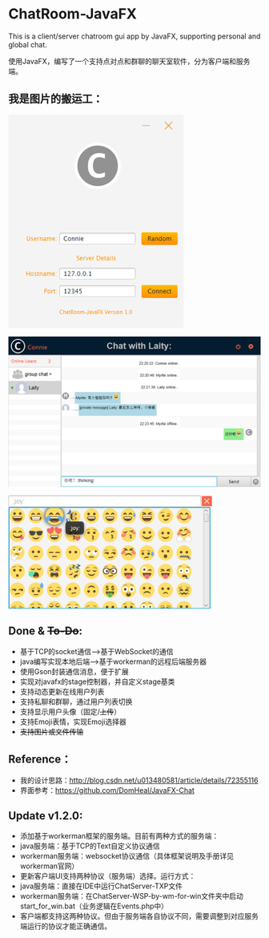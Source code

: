 ChatRoom-JavaFX
===

This is a client/server chatroom gui app by JavaFX, supporting personal and global chat.

使用JavaFX，编写了一个支持点对点和群聊的聊天室软件，分为客户端和服务端。

## 我是图片的搬运工：

![](/screenshots/loginUI.png "LoginUI")

![](/screenshots/chatUI.png "ChatUI")

![](/screenshots/emojiselectorUI.png "EmojiSelectorUI")



## Done & ~~To-Do~~:
* 基于TCP的socket通信——>基于WebSocket的通信
* java编写实现本地后端——>基于workerman的远程后端服务器
* 使用Gson封装通信消息，便于扩展
* 实现对javafx的stage控制器，并自定义stage基类
* 支持动态更新在线用户列表
* 支持私聊和群聊，通过用户列表切换
* 支持显示用户头像（固定/~~上传~~）
* 支持Emoji表情，实现Emoji选择器
* ~~支持图片或文件传输~~

## Reference：
* 我的设计思路：http://blog.csdn.net/u013480581/article/details/72355116
* 界面参考：https://github.com/DomHeal/JavaFX-Chat

## Update v1.2.0:
* 添加基于workerman框架的服务端。目前有两种方式的服务端：
 * java服务端：基于TCP的Text自定义协议通信
 * workerman服务端：websocket协议通信（具体框架说明及手册详见workerman官网）
* 更新客户端UI支持两种协议（服务端）选择。运行方式：
 * java服务端：直接在IDE中运行ChatServer-TXP文件
 * workerman服务端：在ChatServer-WSP-by-wm-for-win文件夹中启动start_for_win.bat（业务逻辑在Events.php中）
 * 客户端都支持这两种协议。但由于服务端各自协议不同，需要调整到对应服务端运行的协议才能正确通信。


